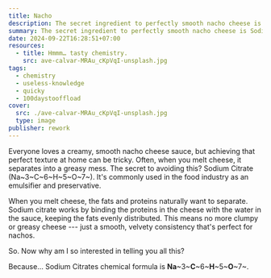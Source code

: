 ```yaml
---
title: Nacho
description: The secret ingredient to perfectly smooth nacho cheese is Sodium Citrate.
summary: The secret ingredient to perfectly smooth nacho cheese is Sodium Citrate.
date: 2024-09-22T16:28:51+07:00
resources:
  - title: Hmmm… tasty chemistry.
    src: ave-calvar-MRAu_cKpVqI-unsplash.jpg
tags:
  - chemistry
  - useless-knowledge
  - quicky
  - 100daystooffload
cover:
  src: ./ave-calvar-MRAu_cKpVqI-unsplash.jpg
  type: image
publisher: rework
---
```


Everyone loves a creamy, smooth nacho cheese sauce, but achieving that perfect texture at home can be tricky. Often, when you melt cheese, it separates into a greasy mess. The secret to avoiding this? Sodium Citrate (Na~3~C~6~H~5~O~7~). It's commonly used in the food industry as an emulsifier and preservative.

When you melt cheese, the fats and proteins naturally want to separate. Sodium citrate works by binding the proteins in the cheese with the water in the sauce, keeping the fats evenly distributed. This means no more clumpy or greasy cheese --- just a smooth, velvety consistency that's perfect for nachos.

So. Now why am I so interested in telling you all this?

Because… Sodium Citrates chemical formula is **Na**~3~**C**~6~**H**~5~**O**~7~.
